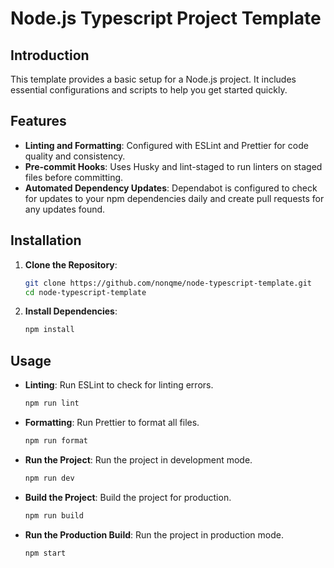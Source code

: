 # Node.js Typescript Project Template

## Introduction

This template provides a basic setup for a Node.js project. It includes essential configurations and scripts to help you get started quickly.

## Features

- **Linting and Formatting**: Configured with ESLint and Prettier for code quality and consistency.
- **Pre-commit Hooks**: Uses Husky and lint-staged to run linters on staged files before committing.
- **Automated Dependency Updates**: Dependabot is configured to check for updates to your npm dependencies daily and create pull requests for any updates found.

## Installation

1. **Clone the Repository**:

   ```sh
   git clone https://github.com/nonqme/node-typescript-template.git
   cd node-typescript-template
   ```

2. **Install Dependencies**:

   ```sh
   npm install
   ```

## Usage

- **Linting**: Run ESLint to check for linting errors.

  ```sh
  npm run lint
  ```

- **Formatting**: Run Prettier to format all files.

  ```sh
  npm run format
  ```

- **Run the Project**: Run the project in development mode.

  ```sh
  npm run dev
  ```

- **Build the Project**: Build the project for production.

  ```sh
  npm run build
  ```

- **Run the Production Build**: Run the project in production mode.

  ```sh
  npm start
  ```
